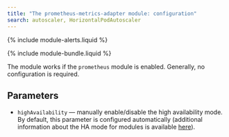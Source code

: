 ```yaml
---
title: "The prometheus-metrics-adapter module: configuration"
search: autoscaler, HorizontalPodAutoscaler 
---
```


{% include module-alerts.liquid %}

{% include module-bundle.liquid %}

The module works if the `prometheus` module is enabled. Generally, no configuration is required.

## Parameters

* `highAvailability` — manually enable/disable the high availability mode. By default, this parameter is configured automatically (additional information about the HA mode for modules is available [here](/products/kubernetes-platform/documentation/v1/reference/api/global.html#parameters)).
